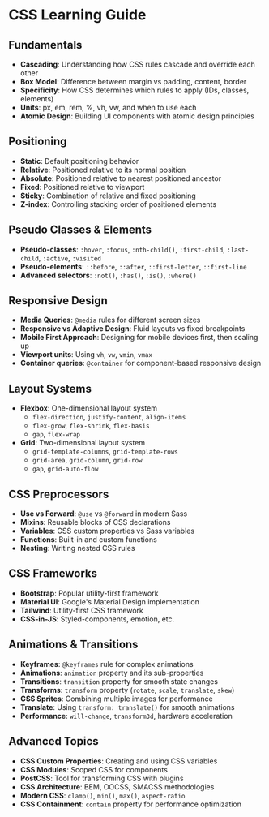 # CSS Learning Guide

## Fundamentals
- **Cascading**: Understanding how CSS rules cascade and override each other
- **Box Model**: Difference between margin vs padding, content, border
- **Specificity**: How CSS determines which rules to apply (IDs, classes, elements)
- **Units**: px, em, rem, %, vh, vw, and when to use each
- **Atomic Design**: Building UI components with atomic design principles

## Positioning
- **Static**: Default positioning behavior
- **Relative**: Positioned relative to its normal position
- **Absolute**: Positioned relative to nearest positioned ancestor
- **Fixed**: Positioned relative to viewport
- **Sticky**: Combination of relative and fixed positioning
- **Z-index**: Controlling stacking order of positioned elements

## Pseudo Classes & Elements
- **Pseudo-classes**: `:hover`, `:focus`, `:nth-child()`, `:first-child`, `:last-child`, `:active`, `:visited`
- **Pseudo-elements**: `::before`, `::after`, `::first-letter`, `::first-line`
- **Advanced selectors**: `:not()`, `:has()`, `:is()`, `:where()`

## Responsive Design
- **Media Queries**: `@media` rules for different screen sizes
- **Responsive vs Adaptive Design**: Fluid layouts vs fixed breakpoints
- **Mobile First Approach**: Designing for mobile devices first, then scaling up
- **Viewport units**: Using `vh`, `vw`, `vmin`, `vmax`
- **Container queries**: `@container` for component-based responsive design

## Layout Systems
- **Flexbox**: One-dimensional layout system
  - `flex-direction`, `justify-content`, `align-items`
  - `flex-grow`, `flex-shrink`, `flex-basis`
  - `gap`, `flex-wrap`
- **Grid**: Two-dimensional layout system
  - `grid-template-columns`, `grid-template-rows`
  - `grid-area`, `grid-column`, `grid-row`
  - `gap`, `grid-auto-flow`

## CSS Preprocessors
- **Use vs Forward**: `@use` vs `@forward` in modern Sass
- **Mixins**: Reusable blocks of CSS declarations
- **Variables**: CSS custom properties vs Sass variables
- **Functions**: Built-in and custom functions
- **Nesting**: Writing nested CSS rules

## CSS Frameworks
- **Bootstrap**: Popular utility-first framework
- **Material UI**: Google's Material Design implementation
- **Tailwind**: Utility-first CSS framework
- **CSS-in-JS**: Styled-components, emotion, etc.

## Animations & Transitions
- **Keyframes**: `@keyframes` rule for complex animations
- **Animations**: `animation` property and its sub-properties
- **Transitions**: `transition` property for smooth state changes
- **Transforms**: `transform` property (`rotate`, `scale`, `translate`, `skew`)
- **CSS Sprites**: Combining multiple images for performance
- **Translate**: Using `transform: translate()` for smooth animations
- **Performance**: `will-change`, `transform3d`, hardware acceleration

## Advanced Topics
- **CSS Custom Properties**: Creating and using CSS variables
- **CSS Modules**: Scoped CSS for components
- **PostCSS**: Tool for transforming CSS with plugins
- **CSS Architecture**: BEM, OOCSS, SMACSS methodologies
- **Modern CSS**: `clamp()`, `min()`, `max()`, `aspect-ratio`
- **CSS Containment**: `contain` property for performance optimization
